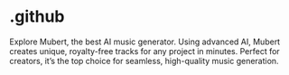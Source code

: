 # .github
Explore Mubert, the best AI music generator. Using advanced AI, Mubert creates unique, royalty-free tracks for any project in minutes. Perfect for creators, it’s the top choice for seamless, high-quality music generation.
